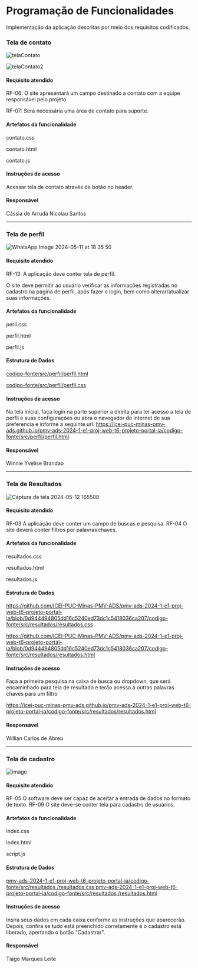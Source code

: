# Programação de Funcionalidades

Implementação da aplicação descritas por meio dos requisitos codificados. 

### Tela de contato

![telaContato](https://github.com/ICEI-PUC-Minas-PMV-ADS/pmv-ads-2024-1-e1-proj-web-t6-projeto-portal-ia/assets/87585893/000ca792-3f8d-44c1-8640-ddb65d8191ce)

![telaContato2](https://github.com/ICEI-PUC-Minas-PMV-ADS/pmv-ads-2024-1-e1-proj-web-t6-projeto-portal-ia/assets/87585893/52d48985-9f82-4f11-b09d-31bc4183c6cb)


#### Requisito atendido

RF-06: O site apresentará um campo destinado a contato com a equipe responsável pelo projeto.

RF-07: Será necessária uma área de contato para suporte.


#### Artefatos da funcionalidade

contato.css

contato.html

contato.js


#### Instruções de acesso

Acessar tela de contato através de botão no header.


#### Responsável

Cássia de Arruda Nicolau Santos

___________________________________________________________________________________________________________

### Tela de perfil


![WhatsApp Image 2024-05-11 at 18 35 50](https://github.com/ICEI-PUC-Minas-PMV-ADS/pmv-ads-2024-1-e1-proj-web-t6-projeto-portal-ia/assets/164056803/1a56d30b-d392-4c04-8d8c-f6f3ec4da3a2)


#### Requisito atendido

RF-13: A aplicação deve conter tela de perfil.

O site deve permitir ao usuário verificar as informações registradas no cadastro na pagina de perfil, após fazer o login, bem como alterar/atualizar suas informações. 


#### Artefatos da funcionalidade

peril.css

perfil.html

perfil.js


#### Estrutura de Dados

[codigo-fonte/src/perfil/perfil.html](https://github.com/ICEI-PUC-Minas-PMV-ADS/pmv-ads-2024-1-e1-proj-web-t6-projeto-portal-ia/blob/7c26a263aa0e10402d585680de50c74c00a2b8bc/codigo-fonte/src/perfil/perfil.html)

[codigo-fonte/src/perfil/perfil.css](https://github.com/ICEI-PUC-Minas-PMV-ADS/pmv-ads-2024-1-e1-proj-web-t6-projeto-portal-ia/blob/7c26a263aa0e10402d585680de50c74c00a2b8bc/codigo-fonte/src/perfil/perfil.css)


#### Instruções de acesso

Na tela inicial, faça login na parte superior a direita para ter acesso a tela de perfil e suas configurações ou abra o navegador de internet de sua preferencia e informe a seguinte url: https://icei-puc-minas-pmv-ads.github.io/pmv-ads-2024-1-e1-proj-web-t6-projeto-portal-ia/codigo-fonte/src/perfil/perfil.html


#### Responsável

Winnie Yvelise Brandao

___________________________________________________________________________________________________________



### Tela de Resultados


![Captura de tela 2024-05-12 165508](https://github.com/ICEI-PUC-Minas-PMV-ADS/pmv-ads-2024-1-e1-proj-web-t6-projeto-portal-ia/assets/164094991/34443192-a1b1-4444-b690-3da019da0a36)



#### Requisito atendido

RF-03	A aplicação deve conter um campo de buscas e pesquisa.
RF-04	O site deverá conter filtros por palavras chaves. 


#### Artefatos da funcionalidade

resultados.css

resultados.html

resultados.js


#### Estrutura de Dados

https://github.com/ICEI-PUC-Minas-PMV-ADS/pmv-ads-2024-1-e1-proj-web-t6-projeto-portal-ia/blob/0d944494805dd16c5240ed73dc1c5418036ca207/codigo-fonte/src/resultados/resultados.css

https://github.com/ICEI-PUC-Minas-PMV-ADS/pmv-ads-2024-1-e1-proj-web-t6-projeto-portal-ia/blob/0d944494805dd16c5240ed73dc1c5418036ca207/codigo-fonte/src/resultados/resultados.html


#### Instruções de acesso

Faça a primeira pesquisa na caixa de busca ou dropdown, que será encaminhado para tela de resultado e terão acesso a outras palavras chaves para um filtro

 https://icei-puc-minas-pmv-ads.github.io/pmv-ads-2024-1-e1-proj-web-t6-projeto-portal-ia/codigo-fonte/src/resultados/resultados.html




#### Responsável

Willian Carlos de Abreu


___________________________________________________________________________________________________________



### Tela de cadastro

![image](https://github.com/ICEI-PUC-Minas-PMV-ADS/pmv-ads-2024-1-e1-proj-web-t6-projeto-portal-ia/assets/164048685/fd6ca32d-356c-4fd0-ae3c-88033ad12ac8)




#### Requisito atendido

RF-05	O software deve ser capaz de aceitar a entrada de dados no formato de texto.
RF-09	O site deve-se conter tela para cadastro de usuários.


#### Artefatos da funcionalidade

index.css

index.html

script.js


#### Estrutura de Dados

[pmv-ads-2024-1-e1-proj-web-t6-projeto-portal-ia/codigo-fonte/src/resultados
/resultados.css
pmv-ads-2024-1-e1-proj-web-t6-projeto-portal-ia/codigo-fonte/src/resultados
/resultados.html
](https://github.com/ICEI-PUC-Minas-PMV-ADS/pmv-ads-2024-1-e1-proj-web-t6-projeto-portal-ia/tree/Cadastro/codigo-fonte/src/cadastro)

#### Instruções de acesso

Insira seus dados em cada caixa conforme as instruções que aparecerão. Depois, confira se tudo está preenchido corretamente e o cadastro está liberado, apertando o botão "Cadastrar".

#### Responsável

Tiago Marques Leite

